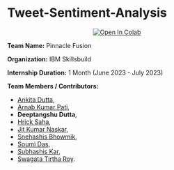 # Tweet-Sentiment-Analysis
<div align="center">
<a target="_blank" href="https://colab.research.google.com/github/https://colab.research.google.com/drive/1adZD3bXG2Bi2oGErPCI2iHUoPvWwf4Y-">
  <img src="https://colab.research.google.com/assets/colab-badge.svg" alt="Open In Colab"/>
</a></div>

**Team Name:** Pinnacle Fusion

**Organization:** IBM Skillsbuild

**Internship Duration:** 1 Month (June 2023 - July 2023)

**Team Members / Contributors:** 
- [Ankita Dutta](https://github.com/AnkitaDutta007),
- [Arnab Kumar Pati](https://github.com/arnab22pati),
- **Deeptangshu Dutta**,
- [Hrick Saha](https://github.com/Hrick878),
- [Jit Kumar Naskar](https://github.com/JitKrNaskar),
- [Snehashis Bhowmik](https://github.com/snehashis44),
- [Soumi Das](https://github.com/Soumi-Das),
- [Subhashis Kar](https://github.com/SK-099),
- [Swagata Tirtha Roy](https://github.com/SwagataTirthaRoy).

